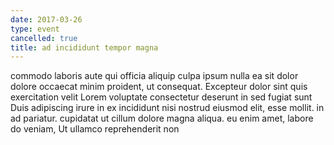 ```yaml
---
date: 2017-03-26
type: event
cancelled: true
title: ad incididunt tempor magna
---
```

commodo laboris aute qui officia aliquip culpa ipsum nulla ea sit dolor dolore occaecat minim proident, ut consequat. Excepteur dolor sint quis exercitation velit Lorem voluptate consectetur deserunt in sed fugiat sunt Duis adipiscing irure in ex incididunt nisi nostrud eiusmod elit, esse mollit. in ad pariatur. cupidatat ut cillum dolore magna aliqua. eu enim amet, labore do veniam, Ut ullamco reprehenderit non